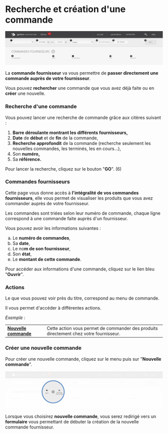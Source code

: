 # Recherche et création d'une commande


![index-0](images/index-0.png)


<p>La <strong>commande fournisseur</strong> va vous permettre de <strong>passer directement une commande aupr&egrave;s de votre fournisseur</strong>.</p>
<p>Vous pouvez <strong>rechercher</strong> une commande que vous avez d&eacute;j&agrave; faite ou en <strong>cr&eacute;er</strong> une nouvelle.</p>
<h3>Recherche d'une commande</h3>
<p>Vous pouvez lancer une recherche de commande gr&acirc;ce aux cit&egrave;res suivant :</p>
<ol>
<li><strong>Barre d&eacute;roulante montrant les diff&eacute;rents fournisseurs,</strong></li>
<li><strong>Date</strong> de <strong>d&eacute;but</strong> et de <strong>fin</strong> de la commande,</li>
<li><strong>Recherche approfondit</strong> de la commande (recherche seulement les nouvelles commandes, les termin&eacute;s, les en cours...),</li>
<li>Son <strong>num&eacute;ro,</strong></li>
<li>Sa <strong>r&eacute;f&eacute;rence.</strong></li>
</ol>
<p>Pour lancer la recherche, cliquez sur le bouton "<strong>GO</strong>". (6)</p>
<h3>Commandes fournisseurs</h3>
<p>Cette page vous donne acc&egrave;s &agrave; <strong>l'int&eacute;gralit&eacute; de vos commandes fournisseurs</strong>, elle vous permet de visualiser les produits que vous avez commander aupr&egrave;s de votre fournisseur.</p>
<p>Les commandes sont tri&eacute;es selon leur num&eacute;ro de commande, chaque ligne correspond &agrave; une commande faite aupr&egrave;s d'un fournisseur.</p>
<p>Vous pouvez avoir les informations suivantes :</p>
<ol type="a">
<li>Le <strong>num&eacute;ro de commandes</strong>,</li>
<li>Sa <strong>date</strong>,</li>
<li>Le no<strong>m de son fournisseur</strong>,</li>
<li>Son <strong>&eacute;tat</strong>,</li>
<li>Le <strong>montant de cette commande</strong>.</li>
</ol>
<p>Pour acc&eacute;der aux informations d'une commande, cliquez sur le lien bleu "<strong>Ouvrir</strong>".&nbsp;</p>
<h3>Actions</h3>
<p>Le que vous pouvez voir pr&egrave;s du titre, correspond au menu de commande.</p>
<p>Il vous permet d'acc&eacute;der &agrave; diff&eacute;rentes actions.</p>
<p><em>Exemple :</em></p>
<table>
<tbody>
<tr>
<td><strong><a href="/fr-fr/office/gestion-commerciale/achats/commandesfournisseurs/formualiredecommandefournisseur.aspx">Nouvelle commande</a> </strong></td>
<td>Cette action vous permet&nbsp;de commander des produits directement chez&nbsp;votre fournisseur.</td>
</tr>
</tbody>
</table>
<h3>Cr&eacute;er une nouvelle commande</h3>
<p>Pour cr&eacute;er une nouvelle commande, cliquez sur le menu&nbsp;puis sur "<strong>Nouvelle commande</strong>".</p>


![index-commandefournisseurcommandedaction1](images/index-commandefournisseurcommandedaction1.png)


<p>Lorsque vous choisirez <strong>nouvelle commande</strong>, vous serez redirig&eacute; vers un <strong>formulaire</strong> vous permettant de d&eacute;buter la cr&eacute;ation de la nouvelle commande fournisseur.</p>

